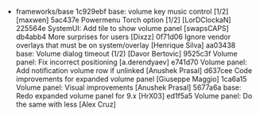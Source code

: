  * frameworks/base
1c929ebf  base: volume key music control [1/2]  [maxwen]
5ac437e  Powermenu Torch option [1/2]  [LorDClockaN]
225564e  SystemUI: Add tile to show volume panel  [swapsCAPS]
db4abb4  More surprises for users  [Dixzz]
0f71d06  Ignore vendor overlays that must be on system/overlay  [Henrique Silva]
aa03438  base: Volume dialog timeout (1/2)  [Davor Bertovic]
9525c3f  Volume panel: Fix incorrect positioning  [a.derendyaev]
e741d70  Volume panel: Add notification volume row if unlinked  [Anushek Prasal]
d637cee  Code improvements for expanded volume panel  [Giuseppe Maggio]
1ca6a15  Volume panel: Visual improvements  [Anushek Prasal]
5677a6a  base: Redo expanded volume panel for 9.x  [HrX03]
ed1f5a5  Volume panel: Do the same with less  [Alex Cruz]
